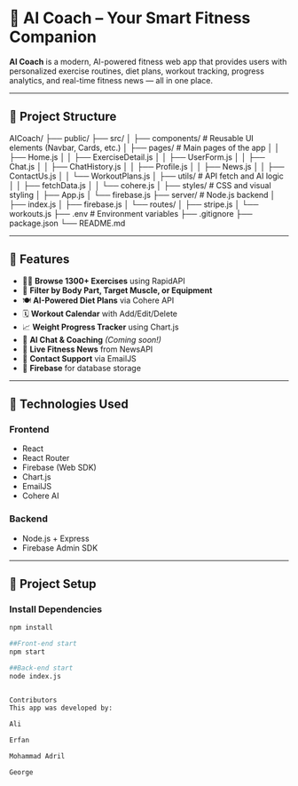 # 🧠 AI Coach – Your Smart Fitness Companion

**AI Coach** is a modern, AI-powered fitness web app that provides users with personalized exercise routines, diet plans, workout tracking, progress analytics, and real-time fitness news — all in one place.

---

## 📁 Project Structure

AICoach/
├── public/
├── src/
│   ├── components/             # Reusable UI elements (Navbar, Cards, etc.)
│   ├── pages/                  # Main pages of the app
│   │   ├── Home.js
│   │   ├── ExerciseDetail.js
│   │   ├── UserForm.js
│   │   ├── Chat.js
│   │   ├── ChatHistory.js
│   │   ├── Profile.js
│   │   ├── News.js
│   │   ├── ContactUs.js
│   │   └── WorkoutPlans.js
│   ├── utils/                  # API fetch and AI logic
│   │   ├── fetchData.js
│   │   └── cohere.js
│   ├── styles/                 # CSS and visual styling
│   ├── App.js
│   └── firebase.js
├── server/                     # Node.js backend
│   ├── index.js
│   ├── firebase.js
│   └── routes/
│       ├── stripe.js
│       └── workouts.js
├── .env                        # Environment variables
├── .gitignore
├── package.json
└── README.md


---

## 🔧 Features

- 🏋️‍♀️ **Browse 1300+ Exercises** using RapidAPI
- 🎯 **Filter by Body Part, Target Muscle, or Equipment**
- 🍽️ **AI-Powered Diet Plans** via Cohere API
- 🗓️ **Workout Calendar** with Add/Edit/Delete
- 📈 **Weight Progress Tracker** using Chart.js
- 🧠 **AI Chat & Coaching** *(Coming soon!)*
- 📰 **Live Fitness News** from NewsAPI
- 📩 **Contact Support** via EmailJS
- 🔐 **Firebase** for database storage

---

## 🚀 Technologies Used

### Frontend
- React
- React Router
- Firebase (Web SDK)
- Chart.js
- EmailJS
- Cohere AI

### Backend
- Node.js + Express
- Firebase Admin SDK

---

## 📁 Project Setup

### Install Dependencies

```bash
npm install

##Front-end start
npm start

##Back-end start
node index.js


Contributors
This app was developed by:

Ali

Erfan

Mohammad Adril

George
